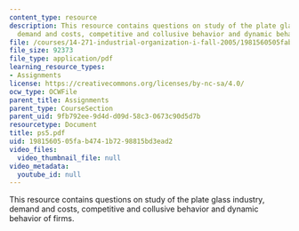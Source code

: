 ```yaml
---
content_type: resource
description: This resource contains questions on study of the plate glass industry,
  demand and costs, competitive and collusive behavior and dynamic behavior of firms.
file: /courses/14-271-industrial-organization-i-fall-2005/1981560505fab4741b7298815bd3ead2_ps5.pdf
file_size: 92373
file_type: application/pdf
learning_resource_types:
- Assignments
license: https://creativecommons.org/licenses/by-nc-sa/4.0/
ocw_type: OCWFile
parent_title: Assignments
parent_type: CourseSection
parent_uid: 9fb792ee-9d4d-d09d-58c3-0673c90d5d7b
resourcetype: Document
title: ps5.pdf
uid: 19815605-05fa-b474-1b72-98815bd3ead2
video_files:
  video_thumbnail_file: null
video_metadata:
  youtube_id: null
---
```

This resource contains questions on study of the plate glass industry, demand and costs, competitive and collusive behavior and dynamic behavior of firms.